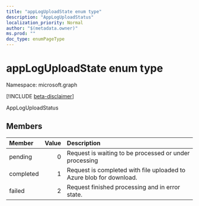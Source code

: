 ```yaml
---
title: "appLogUploadState enum type"
description: "AppLogUploadStatus"
localization_priority: Normal
author: "$(metadata.owner)"
ms.prod: ""
doc_type: enumPageType
---
```


# appLogUploadState enum type

Namespace: microsoft.graph

[!INCLUDE [beta-disclaimer](../../includes/beta-disclaimer.md)]

AppLogUploadStatus

## Members

| Member    | Value | Description                                                         |
| :-------- | ----: | :------------------------------------------------------------------ |
| pending   | 0     | Request is waiting to be processed or under processing              |
| completed | 1     | Request is completed with file uploaded to Azure blob for download. |
| failed    | 2     | Request finished processing and in error state.                     |